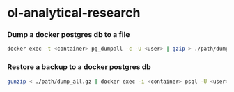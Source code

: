 # ol-analytical-research

### Dump a docker postgres db to a file
```bash
docker exec -t <container> pg_dumpall -c -U <user> | gzip > ./path/dump_all.gz
```
### Restore a backup to a docker postgres db
```bash
gunzip < ./path/dump_all.gz | docker exec -i <container> psql -U <user> -d <database>
```